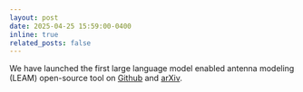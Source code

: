 ```yaml
---
layout: post
date: 2025-04-25 15:59:00-0400
inline: true
related_posts: false
---
```


We have launched the first large language model enabled antenna modeling (LEAM) open-source tool on [Github](https://github.com/TaoWu974/LEAM) and [arXiv](https://arxiv.org/abs/2504.18271).
